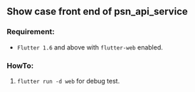 ## Show case front end of psn_api_service

### Requirement:
- `Flutter 1.6` and above with `flutter-web` enabled.

### HowTo: 
   1. `flutter run -d web` for debug test.